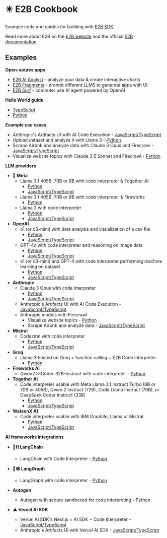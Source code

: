# ✴️ E2B Cookbook

Example code and guides for building with [E2B SDK](https://github.com/e2b-dev/e2b).

Read more about E2B on the [E2B website](https://e2b.dev) and the official [E2B documentation](https://e2b.dev/docs).

## Examples

**Open-source apps**

- [E2B AI Analyst](https://github.com/e2b-dev/ai-analyst) - analyze your data & create interactive charts
- [E2B Fragments](https://github.com/e2b-dev/fragments) - prompt different LLMS to generate apps with UI
- [E2B Surf](https://github.com/e2b-dev/surf) - computer use AI agent powered by OpenAI

**Hello World guide**

- [TypeScript](https://github.com/e2b-dev/e2b-cookbook/tree/main/examples/hello-world-js)
- [Python](https://github.com/e2b-dev/e2b-cookbook/tree/main/examples/hello-world-python)

**Example use cases**

- Anthropic's Artifacts UI with AI Code Execution - [JavaScript/TypeScript](https://github.com/e2b-dev/e2b-cookbook/tree/main/examples/anthropic-power-artifacts)
- Upload dataset and analyze it with Llama 3 - [Python](https://github.com/e2b-dev/e2b-cookbook/tree/main/examples/upload-dataset-code-interpreter)
- Scrape Airbnb and analyze data with Claude 3 Opus and Firecrawl - [JavaScript/TypeScript](https://github.com/e2b-dev/e2b-cookbook/tree/main/examples/scrape-and-analyze-airbnb-data-with-firecrawl)
- Visualize website topics with Claude 3.5 Sonnet and Firecrawl - [Python](https://github.com/e2b-dev/e2b-cookbook/tree/main/examples/claude-visualize-website-topics)

**LLM providers**

- **🦙 Meta**
  - Llama 3.1 405B, 70B or 8B with code interpreter & Together AI
    - [Python](https://github.com/e2b-dev/e2b-cookbook/tree/main/examples/together-ai-with-code-interpreting/together-ai-code-interpreter-python)
    - [JavaScript/TypeScript](https://github.com/e2b-dev/e2b-cookbook/tree/main/examples/together-ai-with-code-interpreting/together-ai-code-interpreter-js)
  - Llama 3.1 405B, 70B or 8B with code interpreter & Fireworks
    - [Python](https://github.com/e2b-dev/e2b-cookbook/blob/fireworks/examples/fireworks-code-interpreter-python/llama_3.1_code_interpreter.ipynb)
  - Llama 3 with code interpreter
    - [Python](https://github.com/e2b-dev/e2b-cookbook/tree/main/examples/llama-3-code-interpreter-python)
    - [JavaScript/TypeScript](https://github.com/e2b-dev/e2b-cookbook/tree/main/examples/llama-3-code-interpreter-js)
- **OpenAI**
  - o1 (or o3-mini) with data analysis and visualization of a csv file
    - [Python](https://github.com/e2b-dev/e2b-cookbook/tree/main/examples/openai-python)
    - [JavaScript/TypeScript](https://github.com/e2b-dev/e2b-cookbook/tree/main/examples/openai-js)
  - GPT-4o with code interpreter and reasoning on image data
    - [Python](https://github.com/e2b-dev/e2b-cookbook/tree/main/examples/gpt-4o-python)
    - [JavaScript/TypeScript](https://github.com/e2b-dev/e2b-cookbook/tree/main/examples/gpt-4o-js)
  - o1 (or o3-mini) and GPT-4 with code interpreter performing machine learning on dataset
    - [Python](https://github.com/e2b-dev/e2b-cookbook/tree/main/examples/o1-and-gpt-4-python)
    - [JavaScript/TypeScript](https://github.com/e2b-dev/e2b-cookbook/tree/main/examples/o1-and-gpt-4-js)
- **Anthropic**
  - Claude 3 Opus with code interpreter
    - [Python](https://github.com/e2b-dev/e2b-cookbook/tree/main/examples/claude-code-interpreter-python)
    - [JavaScript/TypeScript](https://github.com/e2b-dev/e2b-cookbook/tree/main/examples/claude-code-interpreter-js)
  - Anthropic's Artifacts UI with AI Code Execution - [JavaScript/TypeScript](https://github.com/e2b-dev/e2b-cookbook/tree/main/examples/anthropic-power-artifacts)
  - Anthropic models with Firecrawl
    - Visualize website topics - [Python](https://github.com/e2b-dev/e2b-cookbook/tree/main/examples/claude-visualize-website-topics)
    - Scrape Airbnb and analyze data - [JavaScript/TypeScript](https://github.com/e2b-dev/e2b-cookbook/tree/main/examples/scrape-and-analyze-airbnb-data-with-firecrawl)
- **Mistral**
  - Codestral with code interpreter
    - [Python](https://github.com/e2b-dev/e2b-cookbook/tree/main/examples/codestral-code-interpreter-python)
    - [JavaScript/TypeScript](https://github.com/e2b-dev/e2b-cookbook/tree/main/examples/codestral-code-interpreter-js)
- **Groq**
  - Llama 3 hosted on Groq + function calling + E2B Code interpreter
    - [Python](https://github.com/e2b-dev/e2b-cookbook/blob/main/examples/llama-3-code-interpreter-python/llama_3_code_interpreter_groq.ipynb)
- **Fireworks AI**
  - Qwen2.5-Coder-32B-Instruct with code interpreter - [Python](https://github.com/e2b-dev/e2b-cookbook/blob/main/examples/fireworks-code-interpreter-python/qwen_code_interpreter.ipynb)
- **Together AI**
  - Code interpreter usable with Meta Llama 3.1 Instruct Turbo (8B or 70B or 405B), Qwen 2 Instruct (72B), Code Llama Instruct (70B), or DeepSeek Coder Instruct (33B)
    - [Python](https://github.com/e2b-dev/e2b-cookbook/tree/main/examples/together-ai-with-code-interpreting/together-ai-code-interpreter-python)
    - [JavaScript/TypeScript](https://github.com/e2b-dev/e2b-cookbook/tree/main/examples/together-ai-with-code-interpreting/together-ai-code-interpreter-js)
- **WatsonX AI**
  - Code interpreter usable with IBM Graphite, Llama or Mistral
    - [Python](https://github.com/e2b-dev/e2b-cookbook/tree/main/examples/watsonx-ai-code-interpreter/granite_code_interpreter_py.ipynb)
    - [JavaScript/TypeScript](https://github.com/e2b-dev/e2b-cookbook/tree/main/examples/watsonx-ai-code-interpreter/granite_code_interpreter_ts.ipynb)
      
**AI frameworks integrations**

- **🦜⛓️ LangChain**

  - LangChain with Code Interpreter - [Python](https://github.com/e2b-dev/e2b-cookbook/tree/main/examples/langchain-python)

- **🦜🕸️ LangGraph**

  - LangGraph with code interpreter - [Python](https://github.com/e2b-dev/e2b-cookbook/tree/main/examples/langgraph-python)

- **Autogen**

  - Autogen with secure sandboxed for code interpreting - [Python](https://github.com/e2b-dev/e2b-cookbook/tree/main/examples/e2b_autogen)

- **▲ Vercel AI SDK**
  - Vercel AI SDK's Next.js + AI SDK + Code Interpreter - [JavaScript/TypeScript](https://github.com/e2b-dev/e2b-cookbook/tree/main/examples/nextjs-code-interpreter)
  - Anthropic's Artifacts UI with Vercel AI SDK - [JavaScript/TypeScript](https://github.com/e2b-dev/e2b-cookbook/tree/main/examples/anthropic-power-artifacts)
